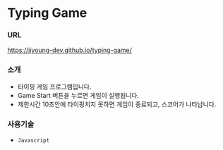 # Typing Game

### URL

https://jiyoung-dev.github.io/typing-game/

### 소개

- 타이핑 게임 프로그램입니다.
- Game Start 버튼을 누르면 게임이 실행됩니다.
- 제한시간 10초안에 타이핑치지 못하면 게임이 종료되고, 스코어가 나타납니다.

### 사용기술

- `Javascript`
